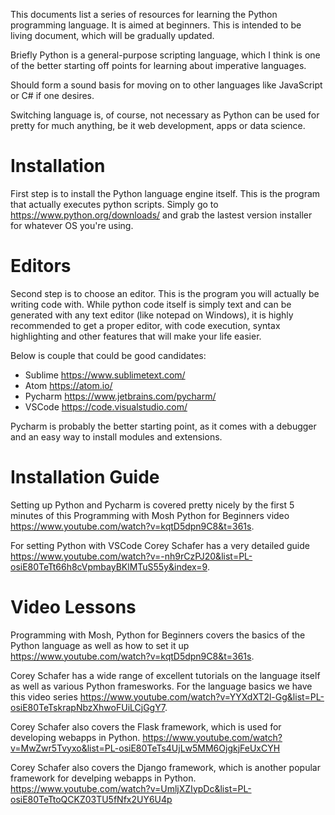 This documents list a series of resources for learning the Python programming language. It is aimed at beginners. This is intended to be living document, which will be gradually updated.

Briefly Python is a general-purpose scripting language, which I think is one of the better starting off points for learning about imperative languages.

Should form a sound basis for moving on to other languages like JavaScript or C# if one desires.

Switching language is, of course, not necessary as Python can be used for pretty for much anything, be it web development, apps or data science.

# Installation
First step is to install the Python language engine itself. This is the program that actually executes python scripts. Simply go to https://www.python.org/downloads/ and grab the lastest version installer for whatever OS you're using.

# Editors
Second step is to choose an editor. This is the program you will actually be writing code with. While python code itself is simply text and can be generated with any text editor (like notepad on Windows), it is highly recommended to get a proper editor, with code execution, syntax highlighting and other features that will make your life easier.

Below is couple that could be good candidates:

* Sublime https://www.sublimetext.com/
* Atom https://atom.io/
* Pycharm https://www.jetbrains.com/pycharm/
* VSCode https://code.visualstudio.com/

Pycharm is probably the better starting point, as it comes with a debugger and an easy way to install modules and extensions.

# Installation Guide

Setting up Python and Pycharm is covered pretty nicely by the first 5 minutes of this Programming with Mosh Python for Beginners video https://www.youtube.com/watch?v=kqtD5dpn9C8&t=361s.

For setting Python with VSCode Corey Schafer has a very detailed guide https://www.youtube.com/watch?v=-nh9rCzPJ20&list=PL-osiE80TeTt66h8cVpmbayBKlMTuS55y&index=9.

# Video Lessons

Programming with Mosh, Python for Beginners covers the basics of the Python language as well as how to set it up https://www.youtube.com/watch?v=kqtD5dpn9C8&t=361s.

Corey Schafer has a wide range of excellent tutorials on the language itself as well as various Python framesworks. For the language basics we have this video series https://www.youtube.com/watch?v=YYXdXT2l-Gg&list=PL-osiE80TeTskrapNbzXhwoFUiLCjGgY7.

Corey Schafer also covers the Flask framework, which is used for developing webapps in Python. https://www.youtube.com/watch?v=MwZwr5Tvyxo&list=PL-osiE80TeTs4UjLw5MM6OjgkjFeUxCYH

Corey Schafer also covers the Django framework, which is another popular framework for develping webapps in Python. https://www.youtube.com/watch?v=UmljXZIypDc&list=PL-osiE80TeTtoQCKZ03TU5fNfx2UY6U4p
